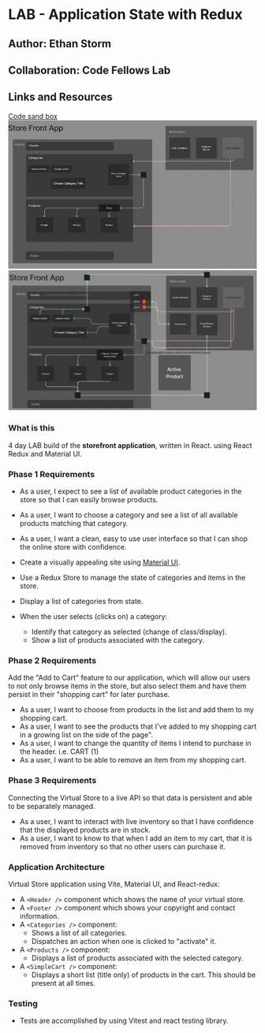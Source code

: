 # LAB - Application State with Redux

## Author: Ethan Storm

## Collaboration: Code Fellows Lab

## Links and Resources

[Code sand box](https://codesandbox.io/p/github/ShadowDraco/storefront/main?workspaceId=a3383399-bf2b-4cb1-9efa-c698b2303ac8)
![Lab 36 UML](./assets/Lab36.png)
![Lab 37 UML](./assets/Lab37.png)

### What is this

4 day LAB build of the **storefront application**, written in React. using React Redux and Material UI.

### Phase 1 Requirements

- As a user, I expect to see a list of available product categories in the store so that I can easily browse products.
- As a user, I want to choose a category and see a list of all available products matching that category.
- As a user, I want a clean, easy to use user interface so that I can shop the online store with confidence.

- Create a visually appealing site using [Material UI](https://material-ui.com/).
- Use a Redux Store to manage the state of categories and items in the store.
- Display a list of categories from state.
- When the user selects (clicks on) a category:
  - Identify that category as selected (change of class/display).
  - Show a list of products associated with the category.

### Phase 2 Requirements

Add the "Add to Cart" feature to our application, which will allow our users to not only browse items in the store, but also select them and have them persist in their "shopping cart" for later purchase.

- As a user, I want to choose from products in the list and add them to my shopping cart.
- As a user, I want to see the products that I've added to my shopping cart in a growing list on the side of the page".
- As a user, I want to change the quantity of items I intend to purchase in the header. i.e. CART (1)
- As a user, I want to be able to remove an item from my shopping cart.

### Phase 3 Requirements

Connecting the Virtual Store to a live API so that data is persistent and able to be separately managed.

- As a user, I want to interact with live inventory so that I have confidence that the displayed products are in stock.
- As a user, I want to know to that when I add an item to my cart, that it is removed from inventory so that no other users can purchase it.

### Application Architecture

Virtual Store application using Vite, Material UI, and React-redux:

- A `<Header />` component which shows the name of your virtual store.
- A `<Footer />` component which shows your copyright and contact information.
- A `<Categories />` component:
  - Shows a list of all categories.
  - Dispatches an action when one is clicked to "activate" it.
- A `<Products />` component:
  - Displays a list of products associated with the selected category.
- A `<SimpleCart />` component:
  - Displays a short list (title only) of products in the cart.
    This should be present at all times.

### Testing

- Tests are accomplished by using Vitest and react testing library.
